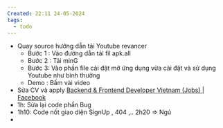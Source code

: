 ```yaml
---
Created: 22:11 24-05-2024
tags:
  - todo
---
```


- Quay source hướng dẫn tải Youtube revancer
	- Bước 1 : Vào đường dẫn tải fil apk.all
	- Bước 2 : Tải minG
	- Bước 3: Vào phần file cài đặt mở ứng dụng vừa cài đặt và sử dụng Youtube như bình thường 
	- Demo : Bấm vài video
- Sửa CV và apply [Backend & Frontend Developer Vietnam (Jobs) | Facebook](https://www.facebook.com/groups/jobsitvietnam/)
- 1h: Sửa lại code phần Bug 
- 1h10: Code nốt giao diện SignUp , 404 ,.. 2h20 => Ngủ
- 